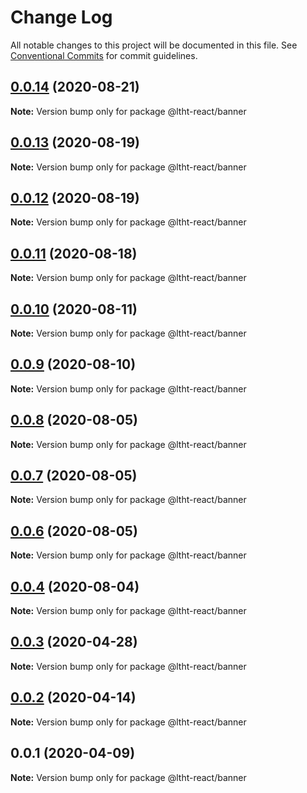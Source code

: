 # Change Log

All notable changes to this project will be documented in this file.
See [Conventional Commits](https://conventionalcommits.org) for commit guidelines.

## [0.0.14](https://github.com/ltht-epr/ltht-react/compare/@ltht-react/banner@0.0.13...@ltht-react/banner@0.0.14) (2020-08-21)

**Note:** Version bump only for package @ltht-react/banner





## [0.0.13](https://github.com/ltht-epr/ltht-react/compare/@ltht-react/banner@0.0.12...@ltht-react/banner@0.0.13) (2020-08-19)

**Note:** Version bump only for package @ltht-react/banner





## [0.0.12](https://github.com/ltht-epr/ltht-react/compare/@ltht-react/banner@0.0.11...@ltht-react/banner@0.0.12) (2020-08-19)

**Note:** Version bump only for package @ltht-react/banner





## [0.0.11](https://github.com/ltht-epr/ltht-react/compare/@ltht-react/banner@0.0.10...@ltht-react/banner@0.0.11) (2020-08-18)

**Note:** Version bump only for package @ltht-react/banner





## [0.0.10](https://github.com/ltht-epr/ltht-react/compare/@ltht-react/banner@0.0.9...@ltht-react/banner@0.0.10) (2020-08-11)

**Note:** Version bump only for package @ltht-react/banner





## [0.0.9](https://github.com/ltht-epr/ltht-react/compare/@ltht-react/banner@0.0.8...@ltht-react/banner@0.0.9) (2020-08-10)

**Note:** Version bump only for package @ltht-react/banner





## [0.0.8](https://github.com/ltht-epr/ltht-react/compare/@ltht-react/banner@0.0.7...@ltht-react/banner@0.0.8) (2020-08-05)

**Note:** Version bump only for package @ltht-react/banner





## [0.0.7](https://github.com/ltht-epr/ltht-react/compare/@ltht-react/banner@0.0.6...@ltht-react/banner@0.0.7) (2020-08-05)

**Note:** Version bump only for package @ltht-react/banner





## [0.0.6](https://github.com/ltht-epr/ltht-react/compare/@ltht-react/banner@0.0.5...@ltht-react/banner@0.0.6) (2020-08-05)

**Note:** Version bump only for package @ltht-react/banner





## [0.0.4](https://github.com/ltht-epr/ltht-react/compare/@ltht-react/banner@0.0.3...@ltht-react/banner@0.0.4) (2020-08-04)

**Note:** Version bump only for package @ltht-react/banner






## [0.0.3](https://github.com/ltht-epr/ltht-react/compare/@ltht-react/banner@0.0.2...@ltht-react/banner@0.0.3) (2020-04-28)

**Note:** Version bump only for package @ltht-react/banner





## [0.0.2](https://github.com/ltht-epr/ltht-react/compare/@ltht-react/banner@0.0.1...@ltht-react/banner@0.0.2) (2020-04-14)

**Note:** Version bump only for package @ltht-react/banner





## 0.0.1 (2020-04-09)

**Note:** Version bump only for package @ltht-react/banner
